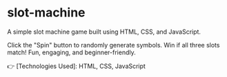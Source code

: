 # slot-machine
A simple slot machine game built using HTML, CSS, and JavaScript.

Click the "Spin" button to randomly generate symbols.
Win if all three slots match!
Fun, engaging, and beginner-friendly.

👉 [Technologies Used]: HTML, CSS, JavaScript

